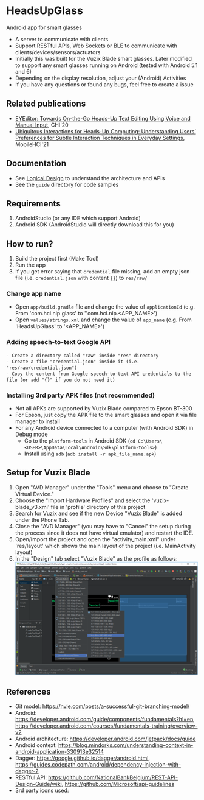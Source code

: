 # HeadsUpGlass
Android app for smart glasses
- A server to communicate with clients
- Support RESTful APIs, Web Sockets or BLE to communicate with clients/devices/sensors/actuators
- Initially this was built for the Vuzix Blade smart glasses. Later modified to support any smart glasses running on Android (tested with Android 5.1 and 6)
- Depending on the display resolution, adjust your (Android) Activities
- If you have any questions or found any bugs, feel free to create a issue


## Related publications
- [EYEditor: Towards On-the-Go Heads-Up Text Editing Using Voice and Manual Input](https://doi.org/10.1145/3313831.3376173), CHI'20
- [Ubiquitous Interactions for Heads-Up Computing: Understanding Users’ Preferences for Subtle Interaction Techniques in Everyday Settings](https://doi.org/10.1145/3447526.3472035), MobileHCI'21


## Documentation
- See [Logical Design](https://docs.google.com/document/d/1gdXW0ksE7j95bPe-f9ssFdg3P_WM-jFo96uOsl2pjFU/view?usp=sharing) to understand the architecture and APIs
- See the `guide` directory for code samples


## Requirements
1. AndroidStudio (or any IDE which support Android)
2. Android SDK (AndroidStudio will directly download this for you)


## How to run?
1. Build the project first (Make Tool)
2. Run the app
3. If you get error saying that `credential` file missing, add an empty json file (i.e. `credential.json` with content `{}`) to `res/raw/`


### Change app name
- Open `app/build.gradle` file and change the value of `applicationId` (e.g. From 'com.hci.nip.glass' to ''com.hci.nip.<APP_NAME>')
- Open `values/strings.xml` and change the value of `app_name` (e.g. From 'HeadsUpGlass' to '<APP_NAME>')


### Adding speech-to-text Google API
    - Create a directory called "raw" inside "res" directory
    - Create a file "credential.json" inside it (i.e. "res/raw/credential.json")
    - Copy the content from Google speech-to-text API credentials to the file (or add "{}" if you do not need it)


### Installing 3rd party APK files (not recommended)
- Not all APKs are supported by Vuzix Blade compared to Epson BT-300
- For Epson, just copy the APK file to the smart glasses and open it via file manager to install
- For any Android device connected to a computer (with Android SDK) in Debug mode
    - Go to the `platform-tools` in Android SDK (`cd C:\Users\<USER>\AppData\Local\Android\Sdk\platform-tools>`)
    - Install using `adb` (`adb install -r apk_file_name.apk`)


## Setup for Vuzix Blade
1. Open "AVD Manager" under the "Tools" menu and choose to "Create Virtual Device."
2. Choose the "Import Hardware Profiles"  and select the 'vuzix-blade_v3.xml' file in 'profile' directory of this project
3. Search for Vuzix and see if the new Device "Vuzix Blade" is added under the Phone Tab.
4. Close the "AVD Manager" (you may have to "Cancel" the setup during the process since it does not have virtual emulator) and restart the IDE.
5. Open/Import the project and open the "activity_main.xml" under 'res/layout' which shows the main layout of the project (i.e. MainActivity layout)
6. In the "Design" tab select "Vuzix Blade" as the profile as follows: ![Web Page](profile/Blade_hardware_profile_Selection.png)


## References
- Git model: https://nvie.com/posts/a-successful-git-branching-model/
- Android: https://developer.android.com/guide/components/fundamentals?hl=en, https://developer.android.com/courses/fundamentals-training/overview-v2
- Android architecture: https://developer.android.com/jetpack/docs/guide 
- Android context: https://blog.mindorks.com/understanding-context-in-android-application-330913e32514 
- Dagger: https://google.github.io/dagger/android.html, https://guides.codepath.com/android/dependency-injection-with-dagger-2
- RESTful API: https://github.com/NationalBankBelgium/REST-API-Design-Guide/wiki,  https://github.com/Microsoft/api-guidelines
- 3rd party icons used: 




